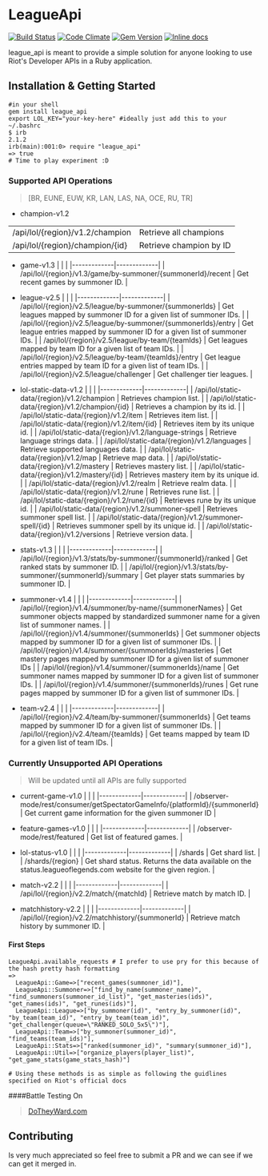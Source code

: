 # LeagueApi

[![Build Status](https://travis-ci.org/DanBradbury/LeagueApi.svg?branch=master)](https://travis-ci.org/DanBradbury/LeagueApi)  [![Code Climate](https://codeclimate.com/github/DanBradbury/LeagueApi.png)](https://codeclimate.com/github/DanBradbury/LeagueApi) [![Gem Version](https://badge.fury.io/rb/league_api.svg)](http://badge.fury.io/rb/league_api) [![Inline docs](http://inch-ci.org/github/DanBradbury/LeagueApi.png?branch=master)](http://inch-ci.org/github/DanBradbury/LeagueApi)

league_api is meant to provide a simple solution for anyone looking to use Riot's Developer APIs in a Ruby application.

## Installation & Getting Started

    #in your shell
    gem install league_api
    export LOL_KEY="your-key-here" #ideally just add this to your ~/.bashrc
    $ irb                                                                                                                                                                                                        2.1.2
    irb(main):001:0> require "league_api"
    => true
    # Time to play experiment :D

### Supported API Operations
> [BR, EUNE, EUW, KR, LAN, LAS, NA, OCE, RU, TR]

* champion-v1.2

|             |             |
|-------------|-------------|
| /api/lol/{region}/v1.2/champion | Retrieve all champions |
| /api/lol/{region}/champion/{id} | Retrieve champion by ID |


* game-v1.3
|             |             |
|-------------|-------------|
| /api/lol/{region}/v1.3/game/by-summoner/{summonerId}/recent | Get recent games by summoner ID. |

* league-v2.5
|             |             |
|-------------|-------------|
| /api/lol/{region}/v2.5/league/by-summoner/{summonerIds} | Get leagues mapped by summoner ID for a given list of summoner IDs. |
| /api/lol/{region}/v2.5/league/by-summoner/{summonerIds}/entry | Get league entries mapped by summoner ID for a given list of summoner IDs. |
| /api/lol/{region}/v2.5/league/by-team/{teamIds} | Get leagues mapped by team ID for a given list of team IDs. |
| /api/lol/{region}/v2.5/league/by-team/{teamIds}/entry | Get league entries mapped by team ID for a given list of team IDs. |
| /api/lol/{region}/v2.5/league/challenger | Get challenger tier leagues. |

* lol-static-data-v1.2
|             |             |
|-------------|-------------|
| /api/lol/static-data/{region}/v1.2/champion | Retrieves champion list. |
| /api/lol/static-data/{region}/v1.2/champion/{id} | Retrieves a champion by its id. |
| /api/lol/static-data/{region}/v1.2/item | Retrieves item list. |
| /api/lol/static-data/{region}/v1.2/item/{id} | Retrieves item by its unique id. |
| /api/lol/static-data/{region}/v1.2/language-strings | Retrieve language strings data. |
| /api/lol/static-data/{region}/v1.2/languages | Retrieve supported languages data. |
| /api/lol/static-data/{region}/v1.2/map | Retrieve map data. |
| /api/lol/static-data/{region}/v1.2/mastery | Retrieves mastery list. |
| /api/lol/static-data/{region}/v1.2/mastery/{id} | Retrieves mastery item by its unique id. |
| /api/lol/static-data/{region}/v1.2/realm | Retrieve realm data. |
| /api/lol/static-data/{region}/v1.2/rune | Retrieves rune list. |
| /api/lol/static-data/{region}/v1.2/rune/{id} | Retrieves rune by its unique id. |
| /api/lol/static-data/{region}/v1.2/summoner-spell | Retrieves summoner spell list. |
| /api/lol/static-data/{region}/v1.2/summoner-spell/{id} | Retrieves summoner spell by its unique id. |
| /api/lol/static-data/{region}/v1.2/versions | Retrieve version data. |

* stats-v1.3
|             |             |
|-------------|-------------|
| /api/lol/{region}/v1.3/stats/by-summoner/{summonerId}/ranked | Get ranked stats by summoner ID. |
| /api/lol/{region}/v1.3/stats/by-summoner/{summonerId}/summary | Get player stats summaries by summoner ID. |

* summoner-v1.4
|             |             |
|-------------|-------------|
| /api/lol/{region}/v1.4/summoner/by-name/{summonerNames} | Get summoner objects mapped by standardized summoner name for a given list of summoner names. |
| /api/lol/{region}/v1.4/summoner/{summonerIds} | Get summoner objects mapped by summoner ID for a given list of summoner IDs. |
| /api/lol/{region}/v1.4/summoner/{summonerIds}/masteries | Get mastery pages mapped by summoner ID for a given list of summoner IDs |
| /api/lol/{region}/v1.4/summoner/{summonerIds}/name | Get summoner names mapped by summoner ID for a given list of summoner IDs. |
| /api/lol/{region}/v1.4/summoner/{summonerIds}/runes | Get rune pages mapped by summoner ID for a given list of summoner IDs. |


* team-v2.4
|             |             |
|-------------|-------------|
| /api/lol/{region}/v2.4/team/by-summoner/{summonerIds} | Get teams mapped by summoner ID for a given list of summoner IDs. |
| /api/lol/{region}/v2.4/team/{teamIds} | Get teams mapped by team ID for a given list of team IDs. |

### Currently Unsupported API Operations
> Will be updated until all APIs are fully supported

* current-game-v1.0
|             |             |
|-------------|-------------|
| /observer-mode/rest/consumer/getSpectatorGameInfo/{platformId}/{summonerId} | Get current game information for the given summoner ID |

* feature-games-v1.0
|             |             |
|-------------|-------------|
| /observer-mode/rest/featured | Get list of featured games. |

* lol-status-v1.0
|             |             |
|-------------|-------------|
| /shards | Get shard list. |
| /shards/{region} | Get shard status. Returns the data available on the status.leagueoflegends.com website for the given region. |

* match-v2.2
|             |             |
|-------------|-------------|
| /api/lol/{region}/v2.2/match/{matchId} | Retrieve match by match ID. |

* matchhistory-v2.2
|             |             |
|-------------|-------------|
| /api/lol/{region}/v2.2/matchhistory/{summonerId} | Retrieve match history by summoner ID. |


#### First Steps
    LeagueApi.available_requests # I prefer to use pry for this because of the hash pretty hash formatting
    =>
      LeagueApi::Game=>["recent_games(summoner_id)"],
      LeagueApi::Summoner=>["find_by_name(summoner_name)", "find_summoners(summoner_id_list)", "get_masteries(ids)", "get_names(ids)", "get_runes(ids)"],
      LeagueApi::League=>["by_summoner(id)", "entry_by_summoner(id)", "by_team(team_id)", "entry_by_team(team_id)", "get_challenger(queue=\"RANKED_SOLO_5x5\")"],
      LeagueApi::Team=>["by_summoner(summoner_id)", "find_teams(team_ids)"],
      LeagueApi::Stats=>["ranked(summoner_id)", "summary(summoner_id)"],
      LeagueApi::Util=>["organize_players(player_list)", "get_game_stats(game_stats_hash)"]

    # Using these methods is as simple as following the guidlines specified on Riot's official docs

####Battle Testing On

> [DoTheyWard.com](www.dotheyward.com)

## Contributing

Is very much appreciated so feel free to submit a PR and we can see if we can get it merged in.

